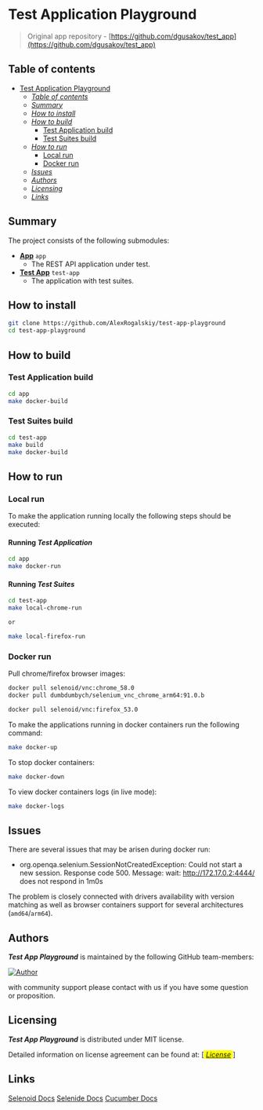 # Test Application Playground

> Original app repository - [https://github.com/dgusakov/test_app](https://github.com/dgusakov/test_app)

## Table of contents

* [Test Application Playground](#test-application-playground)
  * [<em>Table of contents</em>](#table-of-contents)
  * [<em>Summary</em>](#summary)
  * [<em>How to install</em>](#how-to-install)
  * [<em>How to build</em>](#how-to-build)
    * [Test Application build](#test-application-build)
    * [Test Suites build](#test-suites-build)
  * [<em>How to run</em>](#how-to-run)
    * [Local run](#local-run)
    * [Docker run](#docker-run)
  * [<em>Issues</em>](#issues)
  * [<em>Authors</em>](#authors)
  * [<em>Licensing</em>](#licensing)
  * [<em>Links</em>](#links)

## Summary

The project consists of the following submodules:

* [**App**](https://github.com/AlexRogalskiy/test-app-playground/blob/master/modules/app) `app`
  - The REST API application under test.
* [**Test App**](https://github.com/AlexRogalskiy/test-app-playground/blob/master/modules/test-app) `test-app`
  - The application with test suites.

## How to install

```bash
git clone https://github.com/AlexRogalskiy/test-app-playground
cd test-app-playground
```

## How to build

### Test Application build

```bash
cd app
make docker-build
```

### Test Suites build

```bash
cd test-app
make build
make docker-build
```

## How to run

### Local run

To make the application running locally the following steps should be executed:

#### Running ***Test Application***

```bash
cd app
make docker-run
```

#### Running ***Test Suites***

```bash
cd test-app
make local-chrome-run

or

make local-firefox-run
```

### Docker run

Pull chrome/firefox browser images:

```bash
docker pull selenoid/vnc:chrome_58.0
docker pull dumbdumbych/selenium_vnc_chrome_arm64:91.0.b

docker pull selenoid/vnc:firefox_53.0
```

To make the applications running in docker containers run the following command:

```bash
make docker-up
```

To stop docker containers:

```bash
make docker-down
```

To view docker containers logs (in live mode):

```bash
make docker-logs
```

## Issues

There are several issues that may be arisen during docker run:

- org.openqa.selenium.SessionNotCreatedException: Could not start a new session. Response code 500. Message:
  wait: http://172.17.0.2:4444/ does not respond in 1m0s

The problem is closely connected with drivers availability with version matching as well as browser containers support
for several architectures (`amd64`/`arm64`).

## Authors

***Test App Playground***  is maintained by the following GitHub team-members:

[![Author](https://img.shields.io/badge/author-AlexRogalskiy-FB8F0A)](https://github.com/AlexRogalskiy)

with community support please contact with us if you have some question or proposition.

## Licensing

***Test App Playground*** is distributed under MIT license.

Detailed information on license agreement can be found at: [<span style = "background:yellow;font-style:italic">
[License](https://github.com/AlexRogalskiy/test-app-playground/blob/master/LICENSE.txt)
</span>]

## Links

[Selenoid Docs](https://aerokube.com/selenoid/latest/)
[Selenide Docs](https://selenide.org)
[Cucumber Docs](https://cucumber.io/)
